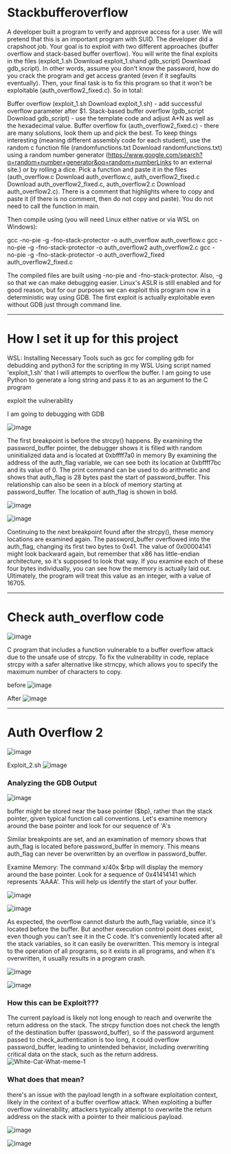 # Stackbufferoverflow

A developer built a program to verify and approve access for a user. We will pretend that this is an important program with SUID. The developer did a crapshoot job. Your goal is to exploit with two different approaches (buffer overflow and stack-based buffer overflow). You will write the final exploits in the files (exploit_1.sh Download exploit_1.shand gdb_script) Download gdb_script). In other words, assume you don't know the password, how do you crack the program and get access granted (even if it segfaults eventually). Then, your final task is to fix this program so that it won't be exploitable (auth_overflow2_fixed.c). So in total:

Buffer overflow (exploit_1.sh Download exploit_1.sh) - add successful overflow parameter after $1.
Stack-based buffer overflow (gdb_script Download gdb_script) - use the template code and adjust A*N as well as the hexadecimal value.
Buffer overflow fix (auth_overflow2_fixed.c) - there are many solutions, look them up and pick the best.
To keep things interesting (meaning different assembly code for each student), use the random c function file (randomfunctions.txt Download randomfunctions.txt) using a random number generator (https://www.google.com/search?q=random+number+generator&oq=random+numberLinks to an external site.) or by rolling a dice. Pick a function and paste it in the files (auth_overflow.c Download auth_overflow.c, auth_overflow2_fixed.c Download auth_overflow2_fixed.c, auth_overflow2.c Download auth_overflow2.c). There is a comment that highlights where to copy and paste it (if there is no comment, then do not copy and paste). You do not need to call the function in main.

Then compile using (you will need Linux either native or via WSL on Windows):


gcc -no-pie -g -fno-stack-protector -o auth_overflow auth_overflow.c
gcc -no-pie -g -fno-stack-protector -o auth_overflow2 auth_overflow2.c
gcc -no-pie -g -fno-stack-protector -o auth_overflow2_fixed auth_overflow2_fixed.c

The compiled files are built using -no-pie and -fno-stack-protector. Also, -g so that we can make debugging easier. Linux's ASLR is still enabled and for good reason, but for our purposes we can exploit this program now in a deterministic way using GDB. The first exploit is actually exploitable even without GDB just through command line.








----------------------------------------------------------------------------------------------------------------------------






# How I set it up for this project

WSL: Installing Necessary Tools such as gcc for compling gdb for debudding and python3 for the scripting in my WSL
Using script named 'exploit_1.sh' that I will attempts to overflow the buffer.
I am going to use Python to generate a long string and pass it to as an argument to the C program


exploit the vulnerability 

I am going to debugging with GDB

![image](https://github.com/peterisOnIT/Stackbufferoverflow/assets/117600297/05a2abea-68a1-47b4-829e-4decca93be17)

The first breakpoint is before the strcpy() happens. By examining the password_buffer pointer, the debugger shows it is filled with random uninitialized data and is located at  0xbffff7a0 in memory By examining the address of the auth_flag variable, we can see both its location at 0xbffff7bc and its value of 0. The print command can be used to do arithmetic and shows that auth_flag is 28 bytes past the start of password_buffer. This relationship can also be seen in a block of memory starting at password_buffer. The location of auth_flag is shown in bold.

![image](https://github.com/peterisOnIT/Stackbufferoverflow/assets/117600297/a3eb7620-b54b-4076-918f-df12a5d5dc4f)


![image](https://github.com/peterisOnIT/Stackbufferoverflow/assets/117600297/e582ff07-6459-4f39-8926-436d66306b9a)


Continuing to the next breakpoint found after the strcpy(), these memory locations are examined again. The password_buffer overflowed into the auth_flag, changing its first two bytes to 0x41. The value of 0x00004141 might look backward again, but remember that x86 has little-endian architecture, so it's supposed to look that way. If you examine each of these four bytes individually, you can see how the memory is actually laid out. Ultimately, the program will treat this value as an integer, with a value of 16705.



----------------------------------------------------------------------------------------------------------

# Check auth_overflow code

![image](https://github.com/peterisOnIT/Stackbufferoverflow/assets/117600297/a5d965a1-ee87-4ff4-a6a4-503fbafb5fbc)

C program that includes a function vulnerable to a buffer overflow attack due to the unsafe use of strcpy.
To fix the vulnerability in code, replace strcpy with a safer alternative like strncpy, which allows you to specify the maximum number of characters to copy.


before
![image](https://github.com/peterisOnIT/Stackbufferoverflow/assets/117600297/f9686746-46ae-4b53-bd5d-7ff3f8281aaf)




After 
![image](https://github.com/peterisOnIT/Stackbufferoverflow/assets/117600297/078f292e-5d90-403e-b3b1-f80d143191a0)


----------------------------------------------------------------------------------------------------------

# Auth Overflow 2

![image](https://github.com/peterisOnIT/Stackbufferoverflow/assets/117600297/bf90515d-30f6-4a61-8b13-49d0822dda43)


Exploit_2.sh
![image](https://github.com/peterisOnIT/Stackbufferoverflow/assets/117600297/51a6ffd2-7193-42b1-8ea6-059058d975c3)

### Analyzing the GDB Output

![image](https://github.com/peterisOnIT/Stackbufferoverflow/assets/117600297/32ab4a1f-4623-48ff-8db1-f1c5d1d34c7b)

buffer might be stored near the base pointer ($bp), rather than the stack pointer, given typical function call conventions. Let's examine memory around the base pointer and look for our sequence of 'A's

Similar breakpoints are set, and an examination of memory shows that auth_flag is located before password_buffer in memory. This means auth_flag can never be overwritten by an overflow in password_buffer.

Examine Memory: The command x/40x $rbp will display the memory around the base pointer. Look for a sequence of 0x41414141 which represents 'AAAA'. This will help us identify the start of your buffer.

![image](https://github.com/peterisOnIT/Stackbufferoverflow/assets/117600297/a0a8aeb3-3c71-402d-ae56-b785be30290a)

![image](https://github.com/peterisOnIT/Stackbufferoverflow/assets/117600297/5545e821-be95-489a-9521-2cd845dbca87)


As expected, the overflow cannot disturb the auth_flag variable, since it's located before the buffer. But another execution control point does exist, even though you can't see it in the C code. It's conveniently located after all the stack variables, so it can easily be overwritten. This memory is integral to the operation of all programs, so it exists in all programs, and when it's overwritten, it usually results in a program crash.


![image](https://github.com/peterisOnIT/Stackbufferoverflow/assets/117600297/f2538cdc-2c70-4585-8bef-299eeca7842b)


![image](https://github.com/peterisOnIT/Stackbufferoverflow/assets/117600297/553e00c8-0fdf-4f82-ac62-2c466e7423b9)






### How this can be Exploit???
The current payload is likely not long enough to reach and overwrite the return address on the stack. The strcpy function does not check the length of the destination buffer (password_buffer), so if the password argument passed to check_authentication is too long, it could overflow password_buffer, leading to unintended behavior, including overwriting critical data on the stack, such as the return address.
![White-Cat-What-meme-1](https://github.com/peterisOnIT/Stackbufferoverflow/assets/117600297/7f16619b-0eab-4a3d-b0c8-3a87066817c7)

### What does that mean?

there's an issue with the payload length in a software exploitation context, likely in the context of a buffer overflow attack. When exploiting a buffer overflow vulnerability, attackers typically attempt to overwrite the return address on the stack with a pointer to their malicious payload.

![image](https://github.com/peterisOnIT/Stackbufferoverflow/assets/117600297/dfdbb6e6-3e24-4b2e-ba99-7f3c5be7f834)







![image](https://github.com/peterisOnIT/Stackbufferoverflow/assets/117600297/902c765f-08de-442c-b7b7-4a6ddb598d69)

